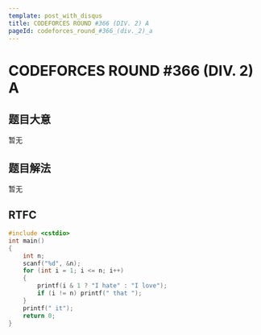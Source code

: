 ```yaml
---
template: post_with_disqus
title: CODEFORCES ROUND #366 (DIV. 2) A
pageId: codeforces_round_#366_(div._2)_a
---
```


# CODEFORCES ROUND #366 (DIV. 2) A
<span id="poem"></span><script>$(function(){$.ajax('/api/poem?rnd='+Date.now()+Math.random()).done(function(data){$('#poem').text(data);});});</script>
## 题目大意
暂无

## 题目解法
暂无

## RTFC

```cpp
#include <cstdio>
int main()
{
    int n;
    scanf("%d", &n);
    for (int i = 1; i <= n; i++)
    {
        printf(i & 1 ? "I hate" : "I love");
        if (i != n) printf(" that ");
    }
    printf(" it");
    return 0;
}
```
<div id="__comment"></div>
